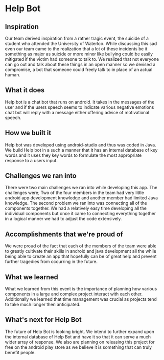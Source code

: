 # Help Bot


## Inspiration
Our team derived inspiration from a rather tragic event, the suicide of a student who attended the University of Waterloo. While discussing this sad even our team came to the realization that a lot of these incidents be it something as major as suicide or more minor like bullying could be easily mitigated if the victim had someone to talk to. We realized that not everyone can go out and talk about these things in an open manner so we devised a compromise, a bot that someone could freely talk to in place of an actual human.

## What it does
Help bot is a chat bot that runs on android. It takes in the messages of the user and if the users speech seems to indicate various negative emotions chat bot will reply with a message either offering advice of motivational speech.

## How we built it
Help bot was developed using android-studio and thus was coded in Java. We build Help bot in a such a manner that it has an internal database of key words and it uses they key words to formulate the most appropriate response to a users input.

## Challenges we ran into
There were two main challenges we ran into while developing this app. The challenges were; Two of the four members in the team had very little android app development knowledge and another member had limited Java knowledge. The second problem we ran into was connecting all of the components together. We had a relatively easy time developing all the individual components but once it came to connecting everything together in a logical manner we had to adjust the code extensively.

## Accomplishments that we're proud of
We were proud of the fact that each of the members of the team were able to greatly cultivate their skills in android and java development all the while being able to create an app that hopefully can be of great help and prevent further tragedies from occurring in the future.

## What we learned
What we learned from this event is the importance of planning how various components in a large and complex project interact with each other. Additionally we learned that time management was crucial as projects tend to take much longer then anticipated.

## What's next for Help Bot
The future of Help Bot is looking bright. We intend to further expand upon the internal database of Help Bot and have it so that it can serve a much wider array of response. We also are planning on releasing this project for free on the android play store as we believe it is something that can truly benefit people.
